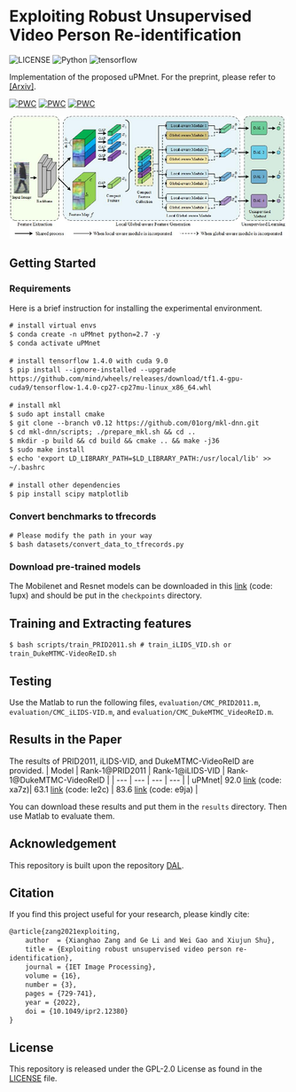 # Exploiting Robust Unsupervised Video Person Re-identification
![LICENSE](https://img.shields.io/badge/license-GPL%202.0-green)
![Python](https://img.shields.io/badge/python-2.7-blue.svg)
![tensorflow](https://img.shields.io/badge/tensorflow-1.4.0-%237732a8)


Implementation of the proposed uPMnet. For the preprint, please refer to [[Arxiv]](https://arxiv.org/pdf/2111.05170v1.pdf).

[![PWC](https://img.shields.io/endpoint.svg?url=https://paperswithcode.com/badge/exploiting-robust-unsupervised-video-person/unsupervised-person-re-identification-on-9)](https://paperswithcode.com/sota/unsupervised-person-re-identification-on-9?p=exploiting-robust-unsupervised-video-person)
[![PWC](https://img.shields.io/endpoint.svg?url=https://paperswithcode.com/badge/exploiting-robust-unsupervised-video-person/unsupervised-person-re-identification-on-10)](https://paperswithcode.com/sota/unsupervised-person-re-identification-on-10?p=exploiting-robust-unsupervised-video-person)
[![PWC](https://img.shields.io/endpoint.svg?url=https://paperswithcode.com/badge/exploiting-robust-unsupervised-video-person/unsupervised-person-re-identification-on-11)](https://paperswithcode.com/sota/unsupervised-person-re-identification-on-11?p=exploiting-robust-unsupervised-video-person)

![framework](./preprocessing/framework.jpg)


## Getting Started
### Requirements
Here is a brief instruction for installing the experimental environment.
```
# install virtual envs
$ conda create -n uPMnet python=2.7 -y
$ conda activate uPMnet

# install tensorflow 1.4.0 with cuda 9.0
$ pip install --ignore-installed --upgrade https://github.com/mind/wheels/releases/download/tf1.4-gpu-cuda9/tensorflow-1.4.0-cp27-cp27mu-linux_x86_64.whl

# install mkl
$ sudo apt install cmake
$ git clone --branch v0.12 https://github.com/01org/mkl-dnn.git
$ cd mkl-dnn/scripts; ./prepare_mkl.sh && cd ..
$ mkdir -p build && cd build && cmake .. && make -j36
$ sudo make install
$ echo 'export LD_LIBRARY_PATH=$LD_LIBRARY_PATH:/usr/local/lib' >> ~/.bashrc

# install other dependencies
$ pip install scipy matplotlib
```

### Convert benchmarks to tfrecords
```
# Please modify the path in your way
$ bash datasets/convert_data_to_tfrecords.py
```

### Download pre-trained models
The Mobilenet and Resnet models can be downloaded in this [link](https://pan.baidu.com/s/1jzjdWkS20aaWpAhAmXkFXQ) (code: 1upx) and should be put in the `checkpoints` directory.

## Training and Extracting features
```
$ bash scripts/train_PRID2011.sh # train_iLIDS_VID.sh or train_DukeMTMC-VideoReID.sh
```


## Testing
Use the Matlab to run the following files, `evaluation/CMC_PRID2011.m`, `evaluation/CMC_iLIDS-VID.m`, and `evaluation/CMC_DukeMTMC_VideoReID.m`. 

## Results in the Paper
The results of PRID2011, iLIDS-VID, and DukeMTMC-VideoReID are provided.
| Model | Rank-1@PRID2011 | Rank-1@iLIDS-VID | Rank-1@DukeMTMC-VideoReID |
| --- | --- | --- | --- |
| uPMnet| 92.0 [link](https://pan.baidu.com/s/1-6LEdwZNC0ldCuzLpgu_OQ) (code: xa7z)| 63.1 [link](https://pan.baidu.com/s/1pgRPtWD0A9aXiQvoyPnNRg) (code: le2c) | 83.6 [link](https://pan.baidu.com/s/196OcTxK36pYSm6fbQnC4Wg) (code: e9ja) | 

You can download these results and put them in the `results` directory. Then use Matlab to evaluate them. 


## Acknowledgement

This repository is built upon the repository [DAL](https://github.com/yanbeic/Deep-Association-Learning).

## Citation
If you find this project useful for your research, please kindly cite:

```
@article{zang2021exploiting,
	author  = {Xianghao Zang and Ge Li and Wei Gao and Xiujun Shu},
	title = {Exploiting robust unsupervised video person re‐identification},
	journal = {IET Image Processing},
	volume = {16},
	number = {3},
	pages = {729-741},
	year = {2022},
	doi = {10.1049/ipr2.12380}
}
```

## License
This repository is released under the GPL-2.0 License as found in the [LICENSE](LICENSE) file.
